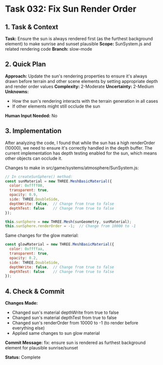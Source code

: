 # Task 032: Fix Sun Render Order

## 1. Task & Context
**Task:** Ensure the sun is always rendered first (as the furthest background element) to make sunrise and sunset plausible
**Scope:** SunSystem.js and related rendering code
**Branch:** slow-mode

## 2. Quick Plan
**Approach:** Update the sun's rendering properties to ensure it's always drawn before terrain and other scene elements by setting appropriate depth and render order values
**Complexity:** 2-Moderate
**Uncertainty:** 2-Medium
**Unknowns:** 
- How the sun's rendering interacts with the terrain generation in all cases
- If other elements might still occlude the sun

**Human Input Needed:** No

## 3. Implementation
After analyzing the code, I found that while the sun has a high renderOrder (10000), we need to ensure it's correctly handled in the depth buffer. The current implementation has depth testing enabled for the sun, which means other objects can occlude it.

Changes to make in src/game/systems/atmosphere/SunSystem.js:

```javascript
// In createSunSphere() method:
const sunMaterial = new THREE.MeshBasicMaterial({
  color: 0xffff00,
  transparent: true,
  opacity: 0.9,
  side: THREE.DoubleSide,
  depthWrite: false,  // Change from true to false
  depthTest: false    // Change from true to false
});

this.sunSphere = new THREE.Mesh(sunGeometry, sunMaterial);
this.sunSphere.renderOrder = -1;  // Change from 10000 to -1
```

Same changes for the glow material:

```javascript
const glowMaterial = new THREE.MeshBasicMaterial({
  color: 0xffffaa,
  transparent: true,
  opacity: 0.2,
  side: THREE.DoubleSide,
  depthWrite: false,  // Change from true to false
  depthTest: false    // Change from true to false
});
```

## 4. Check & Commit
**Changes Made:**
- Changed sun's material depthWrite from true to false
- Changed sun's material depthTest from true to false
- Changed sun's renderOrder from 10000 to -1 (to render before everything else)
- Applied same changes to sun glow material

**Commit Message:** fix: ensure sun is rendered as furthest background element for plausible sunrise/sunset

**Status:** Complete
